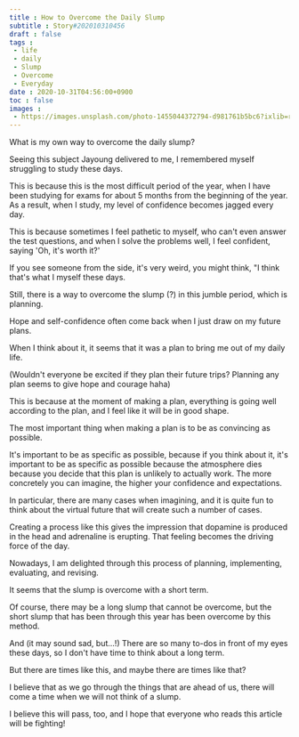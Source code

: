 ```yaml
---
title : How to Overcome the Daily Slump
subtitle : Story#202010310456
draft : false
tags :
 - life
 - daily
 - Slump
 - Overcome
 - Everyday
date : 2020-10-31T04:56:00+0900
toc : false
images : 
 - https://images.unsplash.com/photo-1455044372794-d981761b5bc6?ixlib=rb-1.2.1&q=80&fm=jpg&crop=entropy&cs=tinysrgb&w=1080&fit=max&ixid=eyJhcHBfaWQiOjE1NTU0OX0
---
```

What is my own way to overcome the daily slump?  

Seeing this subject Jayoung delivered to me, I remembered myself struggling to study these days.  

This is because this is the most difficult period of the year, when I have been studying for exams for about 5 months from the beginning of the year. As a result, when I study, my level of confidence becomes jagged every day.  

This is because sometimes I feel pathetic to myself, who can't even answer the test questions, and when I solve the problems well, I feel confident, saying 'Oh, it's worth it?'  

If you see someone from the side, it's very weird, you might think, "I think that's what I myself these days.  

Still, there is a way to overcome the slump (?) in this jumble period, which is planning.  

Hope and self-confidence often come back when I just draw on my future plans.  

When I think about it, it seems that it was a plan to bring me out of my daily life.  

(Wouldn't everyone be excited if they plan their future trips? Planning any plan seems to give hope and courage haha)  

This is because at the moment of making a plan, everything is going well according to the plan, and I feel like it will be in good shape.  

The most important thing when making a plan is to be as convincing as possible.  

It's important to be as specific as possible, because if you think about it, it's important to be as specific as possible because the atmosphere dies because you decide that this plan is unlikely to actually work. The more concretely you can imagine, the higher your confidence and expectations.  

In particular, there are many cases when imagining, and it is quite fun to think about the virtual future that will create such a number of cases.  

Creating a process like this gives the impression that dopamine is produced in the head and adrenaline is erupting. That feeling becomes the driving force of the day.  

Nowadays, I am delighted through this process of planning, implementing, evaluating, and revising.  

It seems that the slump is overcome with a short term.  

Of course, there may be a long slump that cannot be overcome, but the short slump that has been through this year has been overcome by this method.  

And (it may sound sad, but...!) There are so many to-dos in front of my eyes these days, so I don't have time to think about a long term.  

But there are times like this, and maybe there are times like that?  

I believe that as we go through the things that are ahead of us, there will come a time when we will not think of a slump.  

I believe this will pass, too, and I hope that everyone who reads this article will be fighting!  